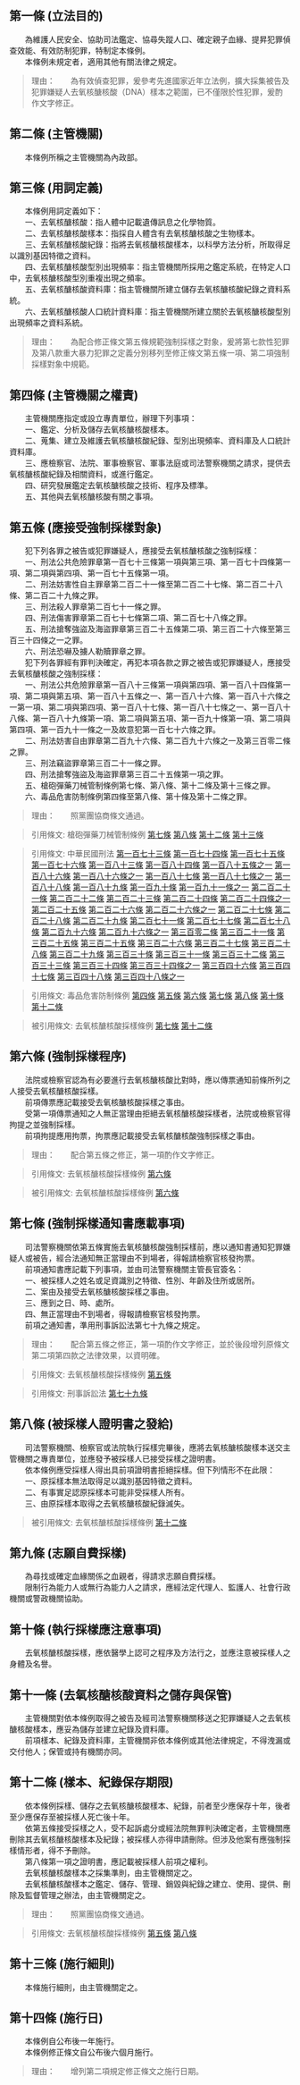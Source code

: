 第一條 (立法目的)
-----------------
　　為維護人民安全、協助司法鑑定、協尋失蹤人口、確定親子血緣、提昇犯罪偵查效能、有效防制犯罪，特制定本條例。  
　　本條例未規定者，適用其他有關法律之規定。  
> 理由：　　為有效偵查犯罪，爰參考先進國家近年立法例，擴大採集被告及犯罪嫌疑人去氧核醣核酸（DNA）樣本之範圍，已不僅限於性犯罪，爰酌作文字修正。



第二條 (主管機關)
-----------------
　　本條例所稱之主管機關為內政部。  


第三條 (用詞定義)
-----------------
　　本條例用詞定義如下：  
　　一、去氧核醣核酸：指人體中記載遺傳訊息之化學物質。  
　　二、去氧核醣核酸樣本：指採自人體含有去氧核醣核酸之生物樣本。  
　　三、去氧核醣核酸紀錄：指將去氧核醣核酸樣本，以科學方法分析，所取得足以識別基因特徵之資料。  
　　四、去氧核醣核酸型別出現頻率：指主管機關所採用之鑑定系統，在特定人口中，去氧核醣核酸型別重複出現之頻率。  
　　五、去氧核醣核酸資料庫：指主管機關所建立儲存去氧核醣核酸紀錄之資料系統。  
　　六、去氧核醣核酸人口統計資料庫：指主管機關所建立關於去氧核醣核酸型別出現頻率之資料系統。  
> 理由：　　為配合修正條文第五條規範強制採樣之對象，爰將第七款性犯罪及第八款重大暴力犯罪之定義分別移列至修正條文第五條一項、第二項強制採樣對象中規範。



第四條 (主管機關之權責)
-----------------------
　　主管機關應指定或設立專責單位，辦理下列事項：  
　　一、鑑定、分析及儲存去氧核醣核酸樣本。  
　　二、蒐集、建立及維護去氧核醣核酸紀錄、型別出現頻率、資料庫及人口統計資料庫。  
　　三、應檢察官、法院、軍事檢察官、軍事法庭或司法警察機關之請求，提供去氧核醣核酸紀錄及相關資料，或進行鑑定。  
　　四、研究發展鑑定去氧核醣核酸之技術、程序及標準。  
　　五、其他與去氧核醣核酸有關之事項。  


第五條 (應接受強制採樣對象)
---------------------------
　　犯下列各罪之被告或犯罪嫌疑人，應接受去氧核醣核酸之強制採樣：  
　　一、刑法公共危險罪章第一百七十三條第一項與第三項、第一百七十四條第一項、第二項與第四項、第一百七十五條第一項。  
　　二、刑法妨害性自主罪章第二百二十一條至第二百二十七條、第二百二十八條、第二百二十九條之罪。  
　　三、刑法殺人罪章第二百七十一條之罪。  
　　四、刑法傷害罪章第二百七十七條第二項、第二百七十八條之罪。  
　　五、刑法搶奪強盜及海盜罪章第三百二十五條第二項、第三百二十六條至第三百三十四條之一之罪。  
　　六、刑法恐嚇及擄人勒贖罪章之罪。  
　　犯下列各罪經有罪判決確定，再犯本項各款之罪之被告或犯罪嫌疑人，應接受去氧核醣核酸之強制採樣：  
　　一、刑法公共危險罪章第一百八十三條第一項與第四項、第一百八十四條第一項、第二項與第五項、第一百八十五條之一、第一百八十六條、第一百八十六條之一第一項、第二項與第四項、第一百八十七條、第一百八十七條之一、第一百八十八條、第一百八十九條第一項、第二項與第五項、第一百九十條第一項、第二項與第四項、第一百九十一條之一及故意犯第一百七十六條之罪。  
　　二、刑法妨害自由罪章第二百九十六條、第二百九十六條之一及第三百零二條之罪。  
　　三、刑法竊盜罪章第三百二十一條之罪。  
　　四、刑法搶奪強盜及海盜罪章第三百二十五條第一項之罪。  
　　五、槍砲彈藥刀械管制條例第七條、第八條、第十二條及第十三條之罪。  
　　六、毒品危害防制條例第四條至第八條、第十條及第十二條之罪。  
> 理由：　　照黨團協商條文通過。

> 引用條文: 槍砲彈藥刀械管制條例 [第七條](../../內政/警政/槍砲彈藥刀械管制條例.md#第七條-製造販賣或運輸重型槍砲罪) [第八條](../../內政/警政/槍砲彈藥刀械管制條例.md#第八條-製造販賣或運輸輕型槍砲罪) [第十二條](../../內政/警政/槍砲彈藥刀械管制條例.md#第十二條-製造、販賣或運輸子彈罪) [第十三條](../../內政/警政/槍砲彈藥刀械管制條例.md#第十三條-製造、販賣或運輸槍砲、彈藥組成零件罪)

> 引用條文: 中華民國刑法 [第一百七十三條](../../法務/刑事/中華民國刑法.md#第一百七十三條-放火或失火燒燬現住建築物及交通工具罪) [第一百七十四條](../../法務/刑事/中華民國刑法.md#第一百七十四條-放火失火燒燬非現住建築物及交通工具罪) [第一百七十五條](../../法務/刑事/中華民國刑法.md#第一百七十五條-放火燒燬住宅等以外之物罪) [第一百七十六條](../../法務/刑事/中華民國刑法.md#第一百七十六條-準放火罪) [第一百八十三條](../../法務/刑事/中華民國刑法.md#第一百八十三條-傾覆或破壞現有人所在之交通工具罪) [第一百八十四條](../../法務/刑事/中華民國刑法.md#第一百八十四條-妨害舟車及航空機行駛安全罪) [第一百八十五條之一](../../法務/刑事/中華民國刑法.md#第一百八十五條之一) [第一百八十六條](../../法務/刑事/中華民國刑法.md#第一百八十六條-單純危險物罪) [第一百八十六條之一](../../法務/刑事/中華民國刑法.md#第一百八十六條之一) [第一百八十七條](../../法務/刑事/中華民國刑法.md#第一百八十七條-加重危險物罪) [第一百八十七條之一](../../法務/刑事/中華民國刑法.md#第一百八十七條之一) [第一百八十八條](../../法務/刑事/中華民國刑法.md#第一百八十八條-妨害公用事業罪) [第一百八十九條](../../法務/刑事/中華民國刑法.md#第一百八十九條-損壞保護生命設備罪) [第一百九十條](../../法務/刑事/中華民國刑法.md#第一百九十條-妨害公眾飲水罪) [第一百九十一條之一](../../法務/刑事/中華民國刑法.md#第一百九十一條之一) [第二百二十一條](../../法務/刑事/中華民國刑法.md#第二百二十一條-強制性交罪) [第二百二十二條](../../法務/刑事/中華民國刑法.md#第二百二十二條-加重強制性交罪) [第二百二十三條](../../法務/刑事/中華民國刑法.md#第二百二十三條-刪除) [第二百二十四條](../../法務/刑事/中華民國刑法.md#第二百二十四條-強制猥褻罪) [第二百二十四條之一](../../法務/刑事/中華民國刑法.md#第二百二十四條之一) [第二百二十五條](../../法務/刑事/中華民國刑法.md#第二百二十五條-乘機性交猥褻罪) [第二百二十六條](../../法務/刑事/中華民國刑法.md#第二百二十六條-強制性交猥褻罪之加重結果犯) [第二百二十六條之一](../../法務/刑事/中華民國刑法.md#第二百二十六條之一) [第二百二十七條](../../法務/刑事/中華民國刑法.md#第二百二十七條-準強制性交與準強制猥褻罪) [第二百二十八條](../../法務/刑事/中華民國刑法.md#第二百二十八條-利用權勢性交或猥褻罪) [第二百二十九條](../../法務/刑事/中華民國刑法.md#第二百二十九條-詐術性交罪) [第二百七十一條](../../法務/刑事/中華民國刑法.md#第二百七十一條-普通殺人罪) [第二百七十七條](../../法務/刑事/中華民國刑法.md#第二百七十七條-普通傷害罪) [第二百七十八條](../../法務/刑事/中華民國刑法.md#第二百七十八條-重傷罪) [第二百九十六條](../../法務/刑事/中華民國刑法.md#第二百九十六條-使人為奴隸罪) [第二百九十六條之一](../../法務/刑事/中華民國刑法.md#第二百九十六條之一) [第三百零二條](../../法務/刑事/中華民國刑法.md#第三百零二條-剝奪他人行動自由罪) [第三百二十一條](../../法務/刑事/中華民國刑法.md#第三百二十一條-加重竊盜罪) [第三百二十五條](../../法務/刑事/中華民國刑法.md#第三百二十五條-普通搶奪罪) [第三百二十五條](../../法務/刑事/中華民國刑法.md#第三百二十五條-普通搶奪罪) [第三百二十六條](../../法務/刑事/中華民國刑法.md#第三百二十六條-加重搶奪罪) [第三百二十七條](../../法務/刑事/中華民國刑法.md#第三百二十七條-刪除) [第三百二十八條](../../法務/刑事/中華民國刑法.md#第三百二十八條-普通強盜罪) [第三百二十九條](../../法務/刑事/中華民國刑法.md#第三百二十九條-準強盜罪) [第三百三十條](../../法務/刑事/中華民國刑法.md#第三百三十條-加重強盜罪) [第三百三十一條](../../法務/刑事/中華民國刑法.md#第三百三十一條-刪除) [第三百三十二條](../../法務/刑事/中華民國刑法.md#第三百三十二條-強盜結合罪) [第三百三十三條](../../法務/刑事/中華民國刑法.md#第三百三十三條-海盜罪、準海盜罪) [第三百三十四條](../../法務/刑事/中華民國刑法.md#第三百三十四條-海盜結合罪) [第三百三十四條之一](../../法務/刑事/中華民國刑法.md#第三百三十四條之一) [第三百四十六條](../../法務/刑事/中華民國刑法.md#第三百四十六條-單純恐嚇罪) [第三百四十七條](../../法務/刑事/中華民國刑法.md#第三百四十七條-擄人勒贖罪) [第三百四十八條](../../法務/刑事/中華民國刑法.md#第三百四十八條-擄人勒贖結合罪) [第三百四十八條之一](../../法務/刑事/中華民國刑法.md#第三百四十八條之一)

> 引用條文: 毒品危害防制條例 [第四條](../../法務/刑事/毒品危害防制條例.md#第四條-販運製造毒品罪) [第五條](../../法務/刑事/毒品危害防制條例.md#第五條-意圖販賣而持有毒品罪) [第六條](../../法務/刑事/毒品危害防制條例.md#第六條-強迫或欺瞞使人施用毒品罪) [第七條](../../法務/刑事/毒品危害防制條例.md#第七條-引誘他人施用毒品罪) [第八條](../../法務/刑事/毒品危害防制條例.md#第八條-轉讓毒品罪) [第十條](../../法務/刑事/毒品危害防制條例.md#第十條-施用毒品罪) [第十二條](../../法務/刑事/毒品危害防制條例.md#第十二條-栽種罌粟、古柯、大麻罪)

> 被引用條文: 去氧核醣核酸採樣條例 [第七條](../../內政/警政/去氧核醣核酸採樣條例.md#第七條-強制採樣通知書應載事項) [第十二條](../../內政/警政/去氧核醣核酸採樣條例.md#第十二條-樣本、紀錄保存期限)



第六條 (強制採樣程序)
---------------------
　　法院或檢察官認為有必要進行去氧核醣核酸比對時，應以傳票通知前條所列之人接受去氧核醣核酸採樣。  
　　前項傳票應記載接受去氧核醣核酸採樣之事由。  
　　受第一項傳票通知之人無正當理由拒絕去氧核醣核酸採樣者，法院或檢察官得拘提之並強制採樣。  
　　前項拘提應用拘票，拘票應記載接受去氧核醣核酸強制採樣之事由。  
> 理由：　　配合第五條之修正，第一項酌作文字修正。

> 引用條文: 去氧核醣核酸採樣條例 [第六條](../../內政/警政/去氧核醣核酸採樣條例.md#第六條-強制採樣程序)

> 被引用條文: 去氧核醣核酸採樣條例 [第六條](../../內政/警政/去氧核醣核酸採樣條例.md#第六條-強制採樣程序)



第七條 (強制採樣通知書應載事項)
-------------------------------
　　司法警察機關依第五條實施去氧核醣核酸強制採樣前，應以通知書通知犯罪嫌疑人或被告，經合法通知無正當理由不到場者，得報請檢察官核發拘票。  
　　前項通知書應記載下列事項，並由司法警察機關主管長官簽名：  
　　一、被採樣人之姓名或足資識別之特徵、性別、年齡及住所或居所。  
　　二、案由及接受去氧核醣核酸採樣之事由。  
　　三、應到之日、時、處所。  
　　四、無正當理由不到場者，得報請檢察官核發拘票。  
　　前項之通知書，準用刑事訴訟法第七十九條之規定。  
> 理由：　　配合第五條之修正，第一項酌作文字修正，並於後段增列原條文第二項第四款之法律效果，以資明確。

> 引用條文: 去氧核醣核酸採樣條例 [第五條](../../內政/警政/去氧核醣核酸採樣條例.md#第五條-應接受強制採樣對象)

> 引用條文: 刑事訴訟法 [第七十九條](../../法務/刑事/刑事訴訟法.md#第七十九條-拘提－執行程序)



第八條 (被採樣人證明書之發給)
-----------------------------
　　司法警察機關、檢察官或法院執行採樣完畢後，應將去氧核醣核酸樣本送交主管機關之專責單位，並應發予被採樣人已接受採樣之證明書。  
　　依本條例應受採樣人得出具前項證明書拒絕採樣。但下列情形不在此限：  
　　一、原採樣本無法取得足以識別基因特徵之資料。  
　　二、有事實足認原採樣本可能非受採樣人所有。  
　　三、由原採樣本取得之去氧核醣核酸紀錄滅失。  
> 被引用條文: 去氧核醣核酸採樣條例 [第十二條](../../內政/警政/去氧核醣核酸採樣條例.md#第十二條-樣本、紀錄保存期限)



第九條 (志願自費採樣)
---------------------
　　為尋找或確定血緣關係之血親者，得請求志願自費採樣。  
　　限制行為能力人或無行為能力人之請求，應經法定代理人、監護人、社會行政機關或警政機關協助。  


第十條 (執行採樣應注意事項)
---------------------------
　　去氧核醣核酸採樣，應依醫學上認可之程序及方法行之，並應注意被採樣人之身體及名譽。  


第十一條 (去氧核醣核酸資料之儲存與保管)
---------------------------------------
　　主管機關對依本條例取得之被告及經司法警察機關移送之犯罪嫌疑人之去氧核醣核酸樣本，應妥為儲存並建立紀錄及資料庫。  
　　前項樣本、紀錄及資料庫，主管機關非依本條例或其他法律規定，不得洩漏或交付他人；保管或持有機關亦同。  


第十二條 (樣本、紀錄保存期限)
-----------------------------
　　依本條例採樣、儲存之去氧核醣核酸樣本、紀錄，前者至少應保存十年，後者至少應保存至被採樣人死亡後十年。  
　　依第五條接受採樣之人，受不起訴處分或經法院無罪判決確定者，主管機關應刪除其去氧核醣核酸樣本及紀錄；被採樣人亦得申請刪除。但涉及他案有應強制採樣情形者，得不予刪除。  
　　第八條第一項之證明書，應記載被採樣人前項之權利。  
　　去氧核醣核酸樣本之採集準則，由主管機關定之。  
　　去氧核醣核酸樣本之鑑定、儲存、管理、銷毀與紀錄之建立、使用、提供、刪除及監督管理之辦法，由主管機關定之。  
> 理由：　　照黨團協商條文通過。

> 引用條文: 去氧核醣核酸採樣條例 [第五條](../../內政/警政/去氧核醣核酸採樣條例.md#第五條-應接受強制採樣對象) [第八條](../../內政/警政/去氧核醣核酸採樣條例.md#第八條-被採樣人證明書之發給)



第十三條 (施行細則)
-------------------
　　本條施行細則，由主管機關定之。  


第十四條 (施行日)
-----------------
　　本條例自公布後一年施行。  
　　本條例修正條文自公布後六個月施行。  
> 理由：　　增列第二項規定修正條文之施行日期。